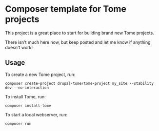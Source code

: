 # Composer template for Tome projects

This project is a great place to start for building brand new Tome projects.

There isn't much here now, but keep posted and let me know if anything doesn't
work!

## Usage

To create a new Tome project, run:

```
composer create-project drupal-tome/tome-project my_site --stability dev --no-interaction
```

To install Tome, run:

```
composer install-tome
```

To start a local webserver, run:

```
composer run
```
